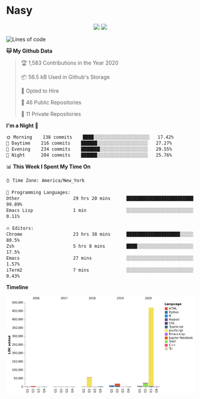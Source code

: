 # Nasy

<p align="center">
<img height="200" src="https://github-readme-stats.vercel.app/api?username=nasyxx&count_private=true&show_icons=true&theme=dracula&include_all_commits=true"/>
<img height="200" src="https://github-readme-stats.vercel.app/api/top-langs/?username=nasyxx&theme=dracula&hide=html,jupyter+notebook&count_private=true&show_icons=true"
</p>

<!--START_SECTION:waka-->
![Lines of code](https://img.shields.io/badge/From%20Hello%20World%20I%27ve%20Written-6.5%20million%20lines%20of%20code-blue)

**🐱 My Github Data** 

> 🏆 1,583 Contributions in the Year 2020
 > 
> 📦 56.5 kB Used in Github's Storage 
 > 
> 💼 Opted to Hire
 > 
> 📜 46 Public Repositories
 > 
> 🔑 11 Private Repositories 

**I'm a Night 🦉** 

```text
🌞 Morning    138 commits    ████░░░░░░░░░░░░░░░░░░░░░   17.42% 
🌆 Daytime    216 commits    ██████░░░░░░░░░░░░░░░░░░░   27.27% 
🌃 Evening    234 commits    ███████░░░░░░░░░░░░░░░░░░   29.55% 
🌙 Night      204 commits    ██████░░░░░░░░░░░░░░░░░░░   25.76%

```


📊 **This Week I Spent My Time On** 

```text
⌚︎ Time Zone: America/New_York

💬 Programming Languages: 
Other                    29 hrs 20 mins      █████████████████████████   99.89% 
Emacs Lisp               1 min               ░░░░░░░░░░░░░░░░░░░░░░░░░   0.11%

🔥 Editors: 
Chrome                   23 hrs 38 mins      ████████████████████░░░░░   80.5% 
Zsh                      5 hrs 8 mins        ████░░░░░░░░░░░░░░░░░░░░░   17.5% 
Emacs                    27 mins             ░░░░░░░░░░░░░░░░░░░░░░░░░   1.57% 
iTerm2                   7 mins              ░░░░░░░░░░░░░░░░░░░░░░░░░   0.43%

```

**Timeline**

![Chart not found](https://github.com/nasyxx/nasyxx/blob/master/charts/bar_graph.png) 


<!--END_SECTION:waka-->

<!-- ![visitors](https://visitor-badge.laobi.icu/badge?page_id=nasyxx.nasyxx) -->
